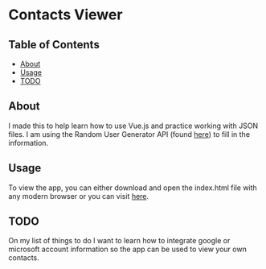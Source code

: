 # Contacts Viewer

## Table of Contents
 - [About](#about)
 - [Usage](#usage)
 - [TODO](#todo)

## About

I made this to help learn how to use Vue.js and practice working with JSON files. I am using the Random User Generator API (found [here](https://randomuser.me/)) to fill in the information.

## Usage

To view the app, you can either download and open the index.html file with any modern browser or you can visit [here](http://jperrydev.com/Contacts-viewer/).

## TODO

On my list of things to do I want to learn how to integrate google or microsoft account information so the app can be used to view your own contacts.

